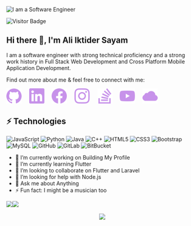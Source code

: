 ![I am a Software Engineer](https://arturssmirnovs.github.io/github-profile-readme-generator/images/banner.png)

![Visitor Badge](https://visitor-badge.laobi.icu/badge?page_id=sayam56)

## Hi there 👋, I'm Ali Iktider Sayam

I am a software engineer with strong technical proficiency and a strong work history in Full Stack Web Development and Cross Platform Mobile Application Development.

Find out more about me & feel free to connect with me:

[<img src='assets/icons/github.svg' alt='github' height='40'>](https://github.com/sayam56) &nbsp; &nbsp; [<img src='assets/icons/linkedin.svg' alt='linkedin' height='40'>](https://www.linkedin.com/in/ali-iktider-sayam/) &nbsp; &nbsp; [<img src='assets/icons/facebook.svg' alt='facebook' height='40'>](https://www.facebook.com/aisayam/) &nbsp; &nbsp; [<img src='assets/icons/instagram.svg' alt='instagram' height='40'>](https://www.instagram.com/sayam56/) &nbsp; &nbsp; [<img src='assets/icons/stackoverflow.svg' alt='stackoverflow' height='40'>](https://stackoverflow.com/users/14703616/ali-iktider-sayam) &nbsp; &nbsp; [<img src='assets/icons/youtube.svg' alt='YouTube' height='40'>](https://www.youtube.com/channel/UClxr3PyRixkohkelry7yvDQ) &nbsp; &nbsp; [<img src='assets/icons/icloud.svg' alt='website' height='40'>](https://aisayam.com/)  


## ⚡ Technologies

![JavaScript](https://img.shields.io/badge/-JavaScript-black?style=flat-square&logo=javascript)
![Python](https://img.shields.io/badge/-Python-black?style=flat-square&logo=Python)
![Java](https://img.shields.io/badge/-java-E34A86?style=flat-square&logo=java)
![C++](https://img.shields.io/badge/-C++-00599C?style=flat-square&logo=c)
![HTML5](https://img.shields.io/badge/-HTML5-E34F26?style=flat-square&logo=html5&logoColor=white)
![CSS3](https://img.shields.io/badge/-CSS3-1572B6?style=flat-square&logo=css3)
![Bootstrap](https://img.shields.io/badge/-Bootstrap-563D7C?style=flat-square&logo=bootstrap)
![MySQL](https://img.shields.io/badge/-MySQL-black?style=flat-square&logo=mysql)
![GitHub](https://img.shields.io/badge/-GitHub-181717?style=flat-square&logo=github)
![GitLab](https://img.shields.io/badge/-GitLab-FCA121?style=flat-square&logo=gitlab)
![BitBucket](https://img.shields.io/badge/-BitBucket-darkblue?style=flat-square&logo=bitbucket)


- 🔭 I’m currently working on Building My Profile 
- 🌱 I’m currently learning Flutter 
- 👯 I’m looking to collaborate on Flutter and Laravel 
- 🤔 I’m looking for help with Node.js 
- 💬 Ask me about Anything 
- ⚡ Fun fact: I might be a musician too 

<a href="https://www.aisayam.com/"><img height="170px" src="https://github-readme-stats.vercel.app/api?username=sayam56&hide_title=false&hide_border=true&show_icons=true&line_height=21&theme=material-palenight" /><!-- wi*quL3fcV --><img height="170px" src="https://github-readme-stats.vercel.app/api/top-langs/?username=sayam56&hide=html&hide_title=false&hide_border=true&layout=compact&theme=material-palenight" /></a>


<p align="center">
  <img height="200px" src="https://github-readme-streak-stats.herokuapp.com/?user=sayam56&hide_border=true&layout=compact&theme=material-palenight" />
</p>
